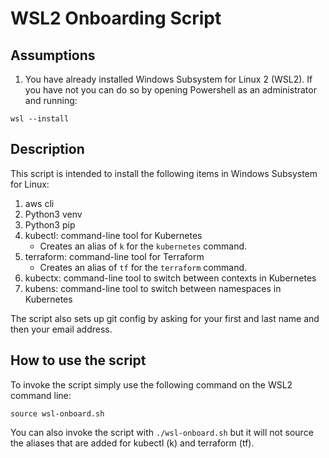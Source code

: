 # WSL2 Onboarding Script

## Assumptions

1. You have already installed Windows Subsystem for Linux 2 (WSL2). If you have not you can do so by opening Powershell as an administrator and running:

`wsl --install`

## Description

This script is intended to install the following items in Windows Subsystem for Linux:

1. aws cli
2. Python3 venv
3. Python3 pip
4. kubectl: command-line tool for Kubernetes
   - Creates an alias of `k` for the `kubernetes` command.
5. terraform: command-line tool for Terraform
   - Creates an alias of `tf` for the `terraform` command.
6. kubectx: command-line tool to switch between contexts in Kubernetes
7. kubens: command-line tool to switch between namespaces in Kubernetes

The script also sets up git config by asking for your first and last name and then your email address.

## How to use the script

To invoke the script simply use the following command on the WSL2 command line:

`source wsl-onboard.sh`

You can also invoke the script with `./wsl-onboard.sh` but it will not source the aliases that are added for kubectl (k) and terraform (tf).
